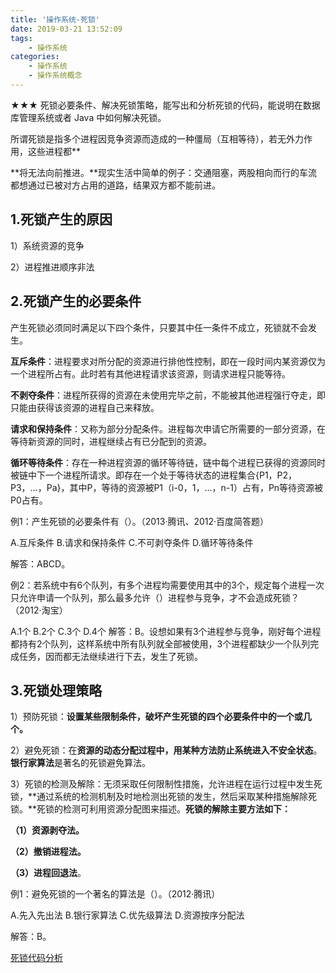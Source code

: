```yaml
---
title: '操作系统-死锁'
date: 2019-03-21 13:52:09
tags:
	- 操作系统
categories: 
	- 操作系统
	- 操作系统概念
---
```


★★★ 死锁必要条件、解决死锁策略，能写出和分析死锁的代码，能说明在数据库管理系统或者 Java 中如何解决死锁。

所谓死锁是指多个进程因竞争资源而造成的一种僵局（互相等待），若无外力作用，这些进程都**

**将无法向前推进。**现实生活中简单的例子：交通阻塞，两股相向而行的车流都想通过已被对方占用的道路，结果双方都不能前进。

## **1.死锁产生的原因**

1）系统资源的竞争

2）进程推进顺序非法

## **2.死锁产生的必要条件**

产生死锁必须同时满足以下四个条件，只要其中任一条件不成立，死锁就不会发生。

**互斥条件**：进程要求对所分配的资源进行排他性控制，即在一段时间内某资源仅为一个进程所占有。此时若有其他进程请求该资源，则请求进程只能等待。

**不剥夺条件**：进程所获得的资源在未使用完毕之前，不能被其他进程强行夺走，即只能由获得该资源的进程自己来释放。

**请求和保持条件**：又称为部分分配条件。进程每次申请它所需要的一部分资源，在等待新资源的同时，进程继续占有已分配到的资源。

**循环等待条件**：存在一种进程资源的循环等待链，链中每个进程已获得的资源同时被链中下一个进程所请求。即存在一个处于等待状态的进程集合{P1，P2，P3，…，Pa}，其中P，等待的资源被P1（i-0，1，…，n-1）占有，Pn等待资源被P0占有。



例1：产生死锁的必要条件有（）。（2013·腾讯、2012·百度简答题）

A.互斥条件         B.请求和保持条件             C.不可剥夺条件               D.循环等待条件

解答：ABCD。

例2：若系统中有6个队列，有多个进程均需要使用其中的3个，规定每个进程一次只允许申请一个队列，那么最多允许（）进程参与竞争，才不会造成死锁？（2012·淘宝）

A.1个                       B.2个                          C.3个                         D.4个                                                                               解答：B。设想如果有3个进程参与竞争，刚好每个进程都持有2个队列，这样系统中所有队列就全部被使用，3个进程都缺少一个队列完成任务，因而都无法继续进行下去，发生了死锁。



## **3.死锁处理策略**

1）预防死锁：**设置某些限制条件，破坏产生死锁的四个必要条件中的一个或几个。**

2）避免死锁：在**资源的动态分配过程中，用某种方法防止系统进入不安全状态**。**银行家算法**是著名的死锁避免算法。

3）死锁的检测及解除：无须采取任何限制性措施，允许进程在运行过程中发生死锁，**通过系统的检测机制及时地检测出死锁的发生，然后采取某种措施解除死锁。**死锁的检测可利用资源分配图来描述。**死锁的解除主要方法如下：**

**（1）资源剥夺法。**

**（2）撤销进程法。**

**（3）进程回退法**。

例1：避免死锁的一个著名的算法是（）。（2012·腾讯）

A.先入先出法                 B.银行家算法               C.优先级算法               D.资源按序分配法

解答：B。

[死锁代码分析](https://www.cnblogs.com/webwangbao/p/9282455.html)